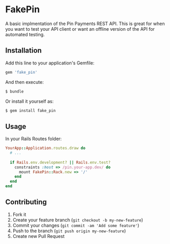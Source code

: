 # FakePin

A basic implmentation of the Pin Payments REST API. This is great for when you want to test your API client or want an offline version of the API for automated testing.

## Installation

Add this line to your application's Gemfile:

```ruby
gem 'fake_pin'
```

And then execute:

```bash
$ bundle
```

Or install it yourself as:

```bash
$ gem install fake_pin
```

## Usage

In your Rails Routes folder:

```ruby
YourApp::Application.routes.draw do
  # ...
  
  if Rails.env.development? || Rails.env.test?
    constraints :host => /pin.your-app.dev/ do
      mount FakePin::Rack.new => '/'
    end
  end
end
```

## Contributing

1. Fork it
2. Create your feature branch (`git checkout -b my-new-feature`)
3. Commit your changes (`git commit -am 'Add some feature'`)
4. Push to the branch (`git push origin my-new-feature`)
5. Create new Pull Request
